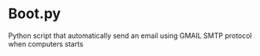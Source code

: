 # Boot.py
Python script that automatically send an email using GMAIL SMTP protocol when computers starts
